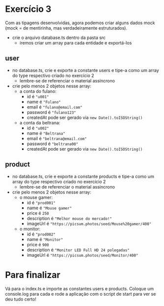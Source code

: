 # Exercício 3
Com as tipagens desenvolvidas, agora podemos criar alguns dados mock (mock = de mentirinha, mas verdadeiramente estruturados).
- crie o arquivo database.ts dentro da pasta src
    - iremos criar um array para cada entidade e exportá-los

## user
- no database.ts, crie e exporte a constante users e tipe-a como um array do type respectivo criado no exercício 2
    - lembre-se de referenciar o material assíncrono
- crie pelo menos 2 objetos nesse array:
    -  a conta do fulano:
        - id é ```"u001"```
        - name é ```"Fulano"```
        - email é ```"fulano@email.com"```
        - password é ```"fulano123"```
        - createdAt pode ser gerado via ```new Date().toISOString()```
    -  a conta da beltrana:
        - id é ```"u002"```
        - name é ```"Beltrana"```
        - email é ```"beltrana@email.com"```
        - password é ```"beltrana00"```
        - createdAt pode ser gerado via ```new Date().toISOString()```

## product
- no database.ts, crie e exporte a constante products e tipe-a como um array do type respectivo criado no exercício 2
    - lembre-se de referenciar o material assíncrono
- crie pelo menos 2 objetos nesse array:
    - o mouse gamer:
        - id é ```"prod001"```
        - name é ```"Mouse gamer"```
        - price é ```250```
        - description é ```"Melhor mouse do mercado!"```
        - imageUrl é ```"https://picsum.photos/seed/Mouse%20gamer/400"```
    - o monitor:
        - id é ```"prod002"```
        - name é ```"Monitor"```
        - price é ```900```
        - description é ```"Monitor LED Full HD 24 polegadas"```
        - imageUrl é ```"https://picsum.photos/seed/Monitor/400"```

# Para finalizar
Vá para o index.ts e importe as constantes users e products.
Coloque um console.log para cada e rode a aplicação com o script de start para ver se deu tudo certo!
